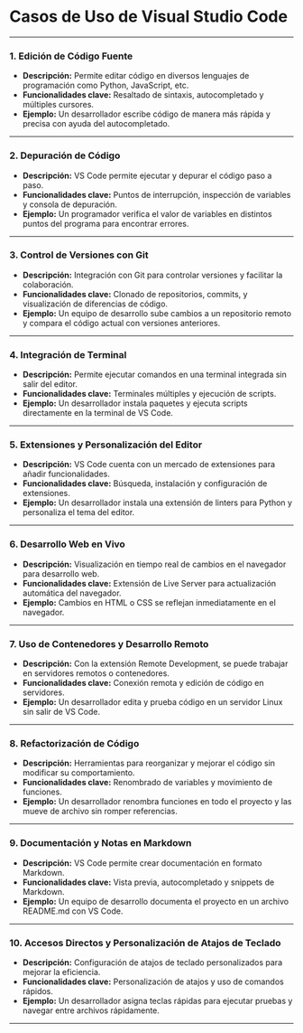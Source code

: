 # Casos de Uso de Visual Studio Code

---

### 1. Edición de Código Fuente
- **Descripción:** Permite editar código en diversos lenguajes de programación como Python, JavaScript, etc.
- **Funcionalidades clave:** Resaltado de sintaxis, autocompletado y múltiples cursores.
- **Ejemplo:** Un desarrollador escribe código de manera más rápida y precisa con ayuda del autocompletado.

---

### 2. Depuración de Código
- **Descripción:** VS Code permite ejecutar y depurar el código paso a paso.
- **Funcionalidades clave:** Puntos de interrupción, inspección de variables y consola de depuración.
- **Ejemplo:** Un programador verifica el valor de variables en distintos puntos del programa para encontrar errores.

---

### 3. Control de Versiones con Git
- **Descripción:** Integración con Git para controlar versiones y facilitar la colaboración.
- **Funcionalidades clave:** Clonado de repositorios, commits, y visualización de diferencias de código.
- **Ejemplo:** Un equipo de desarrollo sube cambios a un repositorio remoto y compara el código actual con versiones anteriores.

---

### 4. Integración de Terminal
- **Descripción:** Permite ejecutar comandos en una terminal integrada sin salir del editor.
- **Funcionalidades clave:** Terminales múltiples y ejecución de scripts.
- **Ejemplo:** Un desarrollador instala paquetes y ejecuta scripts directamente en la terminal de VS Code.

---

### 5. Extensiones y Personalización del Editor
- **Descripción:** VS Code cuenta con un mercado de extensiones para añadir funcionalidades.
- **Funcionalidades clave:** Búsqueda, instalación y configuración de extensiones.
- **Ejemplo:** Un desarrollador instala una extensión de linters para Python y personaliza el tema del editor.

---

### 6. Desarrollo Web en Vivo
- **Descripción:** Visualización en tiempo real de cambios en el navegador para desarrollo web.
- **Funcionalidades clave:** Extensión de Live Server para actualización automática del navegador.
- **Ejemplo:** Cambios en HTML o CSS se reflejan inmediatamente en el navegador.

---

### 7. Uso de Contenedores y Desarrollo Remoto
- **Descripción:** Con la extensión Remote Development, se puede trabajar en servidores remotos o contenedores.
- **Funcionalidades clave:** Conexión remota y edición de código en servidores.
- **Ejemplo:** Un desarrollador edita y prueba código en un servidor Linux sin salir de VS Code.

---

### 8. Refactorización de Código
- **Descripción:** Herramientas para reorganizar y mejorar el código sin modificar su comportamiento.
- **Funcionalidades clave:** Renombrado de variables y movimiento de funciones.
- **Ejemplo:** Un desarrollador renombra funciones en todo el proyecto y las mueve de archivo sin romper referencias.

---

### 9. Documentación y Notas en Markdown
- **Descripción:** VS Code permite crear documentación en formato Markdown.
- **Funcionalidades clave:** Vista previa, autocompletado y snippets de Markdown.
- **Ejemplo:** Un equipo de desarrollo documenta el proyecto en un archivo README.md con VS Code.

---

### 10. Accesos Directos y Personalización de Atajos de Teclado
- **Descripción:** Configuración de atajos de teclado personalizados para mejorar la eficiencia.
- **Funcionalidades clave:** Personalización de atajos y uso de comandos rápidos.
- **Ejemplo:** Un desarrollador asigna teclas rápidas para ejecutar pruebas y navegar entre archivos rápidamente.

---
